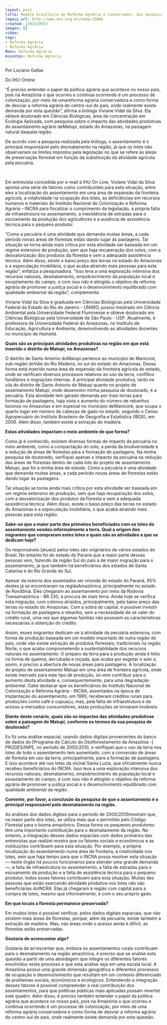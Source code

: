 ```yaml
---
layout: post
title: Modelo brasileiro de Reforma Agrária é conservador, diz pesquisadora
legacy_url: http://www.mst.org.br/node/15666
created: 1391529953
images: []
video: 
tags:
- Reforma Agrária
- Reforma Agrária
Menu: Reforma Agrária
Assuntos: Reforma Agrária
---
```



Por Luciano Gallas

Do IHU-Online

“É  preciso entender o papel da política agrária que acontece no nosso país,  pois na Amazônia o que ocorreu e continua ocorrendo é um processo de  colonização, por meio de umareforma agrária conservadora e como forma de  desviar a reforma agrária do centro-sul do país, onde realmente existe  demanda por esta questão”, afirma a bióloga Viviane Vidal da Silva.
Ela  obteve doutorado em Ciências Biológicas, área de concentração em  Ecologia Aplicada, com pesquisa sobre o impacto das atividades  produtivas do assentamento agrário deMatupi, estado do Amazonas, na  paisagem natural daquela região.


De acordo com a pesquisa  realizada pela bióloga, o assentamento é o principal responsável pelo  desmatamento na região, já que os lotes não observariam os limites  impostos pela legislação no que se refere às áreas de preservação  florestal em função da substituição da atividade agrícola pela pecuária.

     

Em  entrevista concedida por e-mail à IHU On-Line, Viviane Vidal da Silva  aponta uma série de fatores como contribuintes para esta situação, entre  eles a localização do assentamento em uma área de expansão da fronteira  agrícola, a rotatividade na ocupação dos lotes, as deficiências em  recursos humanos e materiais do Instituto Nacional de Colonização e  Reforma Agrária – INCRA para fiscalizar o cumprimento da legislação, a  própria falta de infraestrutura no assentamento, a inexistência de  estradas para o escoamento da produção dos agricultores e a ausência de  assistência técnica para o pequeno produtor.


“Como a pecuária é  uma atividade que demanda muitas áreas, a cada período novas áreas de  florestas estão dando lugar às pastagens. Tal situação se torna ainda  mais crítica por esta atividade ser baseada em um regime extensivo de  produção, sem que haja recuperação dos solos, com a desvalorização dos  produtos da floresta e sem a adequada assistência técnica. Além disso,  existe o baixo preço das terras no estado do Amazonas e a especulação  imobiliária, o que acaba atraindo mais pessoas para esta região”,  enfatiza a pesquisadora.
“Isso leva a uma exploração  intensiva dos recursos naturais, desmatamento, empobrecimento da  população local e esvaziamento do campo, e com isso não é atingido o  objetivo da reforma agrária de promover a justiça social e o  desenvolvimento equilibrado com qualidade ambiental da região”,  complementa.


Viviane Vidal da Silva é graduada em Ciências  Biológicas pela Universidade Federal do Estado do Rio de Janeiro -  UNIRIO, possui mestrado em Ciência Ambiental pela Universidade Federal  Fluminense e obteve doutorado em Ciências Biológicas pela Universidade  de São Paulo - USP. Atualmente, é professora da Universidade Federal do  Amazonas, no Instituto de Educação, Agricultura e Ambiente,  desenvolvendo as atividades docentes no município de Humaitá.


**Quais são as principais atividades produtivas na região em que está inserido o distrito de Matupi, no Amazonas?**


O  distrito de Santo Antonio doMatupi pertence ao município de Manicoré,  sub-região doVale do Rio Madeira, no sul do estado do Amazonas. Dessa  forma está inserido numa área de expansão da fronteira agrícola do  estado, onde se verificam diversos processos relativos ao uso da terra,  conflitos fundiários e migrações internas.
A principal  atividade produtiva, tanto na vila do distrito de Santo Antonio do  Matupi quanto no projeto de assentamento Matupi, onde desenvolvi minha  pesquisa de doutorado, é a pecuária. Esta atividade tem gerado demanda  por mais terras para formação de pastagens, haja vista o aumento do  número de rebanhos bovinos no Amazonas e em especial no município  deManicoré, que ocupa o quarto lugar em número de cabeças de gado no  estado, segundo o Censo Agropecuário do Instituto Brasileiro de  Geografia e Estatística (IBGE), em 2006. Além disso, também existe a  extração de madeira.


**Estas atividades impactam o meio ambiente de que forma?**

Como  já é conhecido, existem diversas formas de impacto da pecuária no meio  ambiente, como a compactação do solo, a perda da biodiversidade e a  redução de áreas de florestas para a formação de pastagens. Na minha  pesquisa de doutorado, verifiquei apenas o impacto da pecuária na  redução das áreas de florestas dentro de cada lote do projeto de  assentamento Matupi, que foi a minha área de estudo. Como a pecuária é  uma atividade que demanda muitas áreas, a cada período novas áreas de  florestas estão dando lugar às pastagens.


Tal situação se torna  ainda mais crítica por esta atividade ser baseada em um regime extensivo  de produção, sem que haja recuperação dos solos, com a desvalorização  dos produtos da floresta e sem a adequada assistência técnica. Além  disso, existe o baixo preço das terras no estado do Amazonas e a  especulação imobiliária, o que acaba atraindo mais pessoas para esta  região.


**Sabe-se que a maior parte dos primeiros  beneficiados com os lotes do assentamento vendeu informalmente a terra.  Qual a origem dos migrantes que compraram estes lotes e quais são as  atividades a que se dedicam hoje?**

Os responsáveis  [atuais] pelos lotes são originários de vários estados do Brasil. No  entanto foi do estado do Paraná que a maior parte dessas pessoas veio,  fazendo da região Sul do país a de maior migração para o assentamento,  já que também há beneficiários dos estados de Santa Catarina e do Rio  Grande do Sul.


Apesar da maioria dos assentados ser oriunda do  estado do Paraná, 95% destes já se encontravam na regiãoAmazônica,  principalmente no estado de Rondônia. Eles chegaram ao assentamento por  meio da Rodovia Transamazônica - BR 230, à procura de mais terra.
Ainda  hoje se verifica esta migração, com colonos atraídos, principalmente,  pelo baixo preço das terras no estado do Amazonas. Com a sobra do  capital, é possível investir na formação de pastagens e rebanho, sem a  necessidade de se valer do crédito rural, uma vez que algumas famílias  não possuem as características necessárias à obtenção do crédito.


Assim,  esses migrantes dedicam-se à atividade da pecuária extensiva, com forma  de produção baseada em um modelo importado de outra região do país,  onde não existe extração de produtos florestais, tradicionais na região  Norte, o que acaba comprometendo a sustentabilidade dos recursos  naturais no assentamento. O preparo da terra para a produção ainda é  feito na forma de queima, derrubada e roçada, que acaba por esgotar o  solo e, assim, é preciso a abertura de novas áreas para pastagens.
A  localização do projeto de assentamento Matupi em uma área de fronteira  agrícola, onde existe mercado para este tipo de produção, só vem  contribuir para o aumento desta atividade e, consequentemente, para uma  degradação ambiental. Cabe destacar que os beneficiários do Instituto  Nacional de Colonização e Reforma Agrária - INCRA, assentados na época  de implantação do assentamento, em 1995, receberam créditos rurais para  produções como café e cupuaçu, mas, pela falta de infraestrutura e de  acesso a mercados consumidores, estas produções se tornaram inviáveis.


**Diante  deste cenário, quais são os impactos das atividades produtivas sobre a  paisagem de Matupi, conforme os termos da sua pesquisa de doutorado?**

Eu  fiz uma análise espacial, usando dados digitais provenientes do banco  de dados do [Programa de Cálculo do Desflorestamento da Amazônia -]  PRODES/INPE, no período de 2000/2010, e verifiquei que o uso da terra  nos lotes de todo o assentamento tem aumentado, com a conversão de áreas  de floresta em uso da terra, principalmente, para a formação de  pastagens.
E isso acontece até nos lotes da vicinal Santa  Luzia, que oficialmente nunca recebeu beneficiários do INCRA. Isso leva a  uma exploração intensiva dos recursos naturais, desmatamento,  empobrecimento da população local e esvaziamento do campo, e com isso  não é atingido o objetivo da reforma agrária de promover a justiça  social e o desenvolvimento equilibrado com qualidade ambiental da  região.


**Comente, por favor, a conclusão da pesquisa de que o assentamento é o principal responsável pelo desmatamento na região.**

As  análises dos dados digitais para o período de 2000/2010mostram que, na  maior parte dos lotes, se utiliza mais que o permitido pelo Código  Florestal para o bioma amazônico. Dessa forma os pequenos produtores têm  uma importante contribuição para o desmatamento da região.
No  entanto, a integração desses dados espaciais com dados primários das  entrevistas que realizei mostra que os fatores sociais e econômicos e as  instituições contribuem para esta situação. Por exemplo, a própria  localização do assentamento numa área de fronteira, a rotatividade nos  lotes, sem que haja tempo para que o INCRA possa resolver esta situação —  neste órgão há poucos funcionários para atender uma grande demanda —, a  falta de infraestrutura no assentamento, a falta de estradas para o  escoamento da produção e a falta de assistência técnica para o pequeno  produtor, todos esses fatores contribuem para esta situação.
Muitas  das pessoas que estão exercendo atividade produtiva nos lotes não são  beneficiárias doINCRA. Elas já chegaram à região com capital para a  compra de lotes, mesmo que informalmente, e com o seu próprio gado.


**Em que locais a floresta permanece preservada?**

Em  muitos lotes é possível verificar, pelos dados digitais espaciais, que  não existem mais áreas de florestas, porque, além da pecuária, existe  também a extração de madeira. Mas, nas áreas onde o acesso ainda é  difícil, as florestas estão preservadas.


**Gostaria de acrescentar algo?**

Gostaria  de acrescentar que, embora os assentamentos rurais contribuam para o  desmatamento na região amazônica, é preciso que se analise esta questão a  partir de uma abordagem que integre os diferentes fatores envolvidos  neste processo e que esta análise seja em uma escala local.
A  Amazônia possui uma grande dimensão geográfica e diferentes processos  de ocupação e desenvolvimento que resultam em um contexto diferenciado  de problemas sociais, econômicos e ecológicos. Entendendo a integração  desses fatores é possível compreender a real contribuição dos  assentamentos, para que políticas públicas mais aplicadas possam  reverter este quadro.
Além disso, é preciso também entender o  papel da política agrária que acontece no nosso país, pois na Amazônia o  que ocorreu e continua ocorrendo é um processo de colonização, por meio  de uma reforma agrária conservadora e como forma de desviar a reforma  agrária do centro-sul do país, onde realmente existe demanda por esta  questão.
 
 
